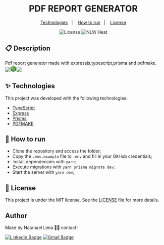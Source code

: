 <h1 align="center">PDF REPORT GENERATOR</h1>

<p align="center">
  <a href="#-tecnologias">Technologies</a>&nbsp;&nbsp;&nbsp;|&nbsp;&nbsp;&nbsp;
  <a href="#-como-executar">How to run</a>&nbsp;&nbsp;&nbsp;|&nbsp;&nbsp;&nbsp;
  <a href="#-licença">License</a>
</p>

<p align="center">
  <img alt="License" src="https://img.shields.io/static/v1?label=license&message=MIT&color=8257E5&labelColor=000000">
  <img src="https://img.shields.io/static/v1?label=example&message=pdf-report-generator&color=8257E5&labelColor=000000" alt="NLW Heat" />
</p>

## 📋 Description

Pdf report generator made with expressjs,typescript,prisma and pdfmake. <code><img height="21" src="https://upload.wikimedia.org/wikipedia/commons/thumb/4/4c/Typescript_logo_2020.svg/1200px-Typescript_logo_2020.svg.png"></code><code><img height="21" src="https://raw.githubusercontent.com/github/explore/80688e429a7d4ef2fca1e82350fe8e3517d3494d/topics/nodejs/nodejs.png"></code><code><img height="21" src="https://www.prisma.io/images/favicon-32x32.png"></code>

## ✨ Technologies

This project was developed with the following technologies:

- [TypeScript](https://www.typescriptlang.org/)
- [Express](https://expressjs.com/pt-br/)
- [Prisma](https://www.prisma.io/)
- [PDFMAKE](https://pdfmake.github.io/docs/0.1/)

## 🚀 How to run

- Clone the repository and access the folder;
- Copy the `.env.example` file to `.env` and fill in your GitHub credentials;
- Install dependencies with `yarn`;
- Execute migrations with `yarn prisma migrate dev`;
- Start the server with `yarn dev`;

## 📄 License

This project is under the MIT license. See the [LICENSE](LICENSE) file for more details.

## Author

Make by Natanael Lima 👋🏽 contact!

[![Linkedin Badge](https://img.shields.io/badge/-Natanelvich-blue?style=flat-square&logo=Linkedin&logoColor=white&link=https://www.linkedin.com/in/natanaelvich/)](https://www.linkedin.com/in/natanaelvich/)
[![Gmail Badge](https://img.shields.io/badge/-taelima1997@gmail.com-red?style=flat-square&link=mailto:taelima1997@gmail.com)](mailto:taelima1997@gmail.com)
